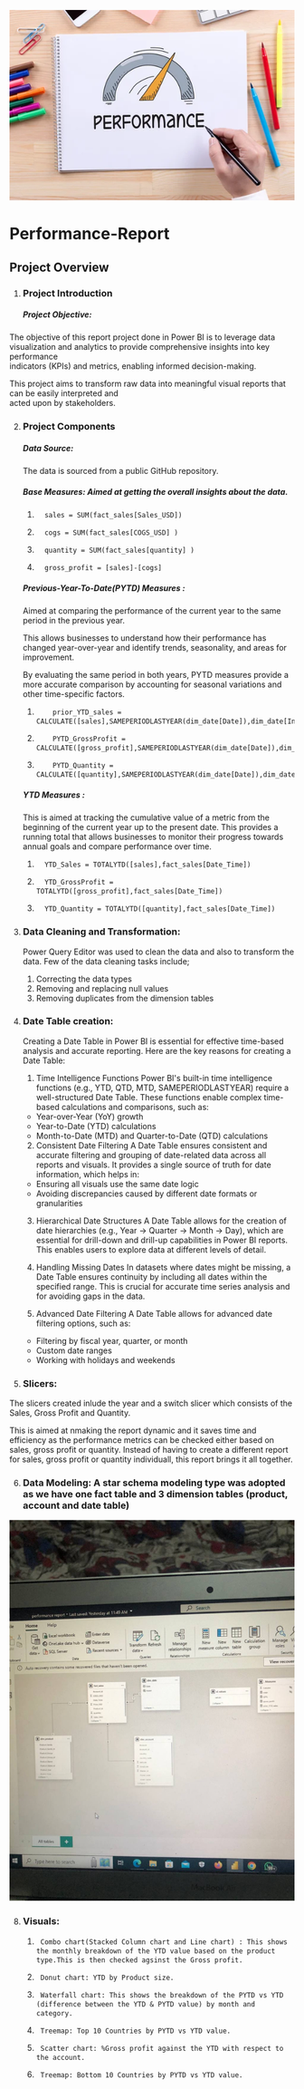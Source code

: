 ![perf.jpg](https://github.com/laplacepaul/Performance-Report/blob/main/perf.jpg)


# Performance-Report
## Project Overview

1.  ### Project Introduction
      ##### Project Objective:
  The objective of this report project done in Power BI is to leverage data visualization and analytics to provide comprehensive insights into key performance     
  indicators (KPIs) and metrics, enabling informed decision-making. 
  
  This project aims to transform raw data into meaningful visual reports that can be easily interpreted and   
  acted upon by stakeholders.


2.  ### Project Components
     ##### Data Source:
    The data is sourced from a public GitHub repository.

     ##### Base Measures: Aimed at getting the overall insights about the data.
    1.       sales = SUM(fact_sales[Sales_USD])
    2.       cogs = SUM(fact_sales[COGS_USD] )
    3.       quantity = SUM(fact_sales[quantity] )
    4.       gross_profit = [sales]-[cogs] 

    ##### Previous-Year-To-Date(PYTD) Measures :

    Aimed at comparing the performance of the current year to the same period in the previous year.

    This allows businesses to understand how their performance has changed year-over-year and identify trends, seasonality, and areas for improvement.

    By evaluating the same period in both years, PYTD measures provide a more accurate comparison by accounting for seasonal variations and other time-specific factors.
    
     1.         prior_YTD_sales = CALCULATE([sales],SAMEPERIODLASTYEAR(dim_date[Date]),dim_date[Inpast]=True)
     2.         PYTD_GrossProfit = CALCULATE([gross_profit],SAMEPERIODLASTYEAR(dim_date[Date]),dim_date[Inpast]=True)
     3.         PYTD_Quantity = CALCULATE([quantity],SAMEPERIODLASTYEAR(dim_date[Date]),dim_date[Inpast]=True)

       ##### YTD Measures :
    This is aimed at tracking the cumulative value of a metric from the beginning of the current year up to the present date.
    This provides a running total that allows businesses to monitor their progress towards annual goals and compare performance over time.
      1.       YTD_Sales = TOTALYTD([sales],fact_sales[Date_Time])
      2.       YTD_GrossProfit = TOTALYTD([gross_profit],fact_sales[Date_Time])  
      3.       YTD_Quantity = TOTALYTD([quantity],fact_sales[Date_Time])
  
3. ### Data Cleaning and Transformation:
   Power Query Editor was used to clean the data and also to transform the data. Few of the data cleaning tasks include;
   
    1. Correcting the data types
    2. Removing and replacing null values
    3. Removing duplicates from the dimension tables

4. ### Date Table creation:

   Creating a Date Table in Power BI is essential for effective time-based analysis and accurate reporting. Here are the key reasons for creating a Date Table:

      1. Time Intelligence Functions
Power BI's built-in time intelligence functions (e.g., YTD, QTD, MTD, SAMEPERIODLASTYEAR) require a well-structured Date Table. These functions enable complex time-based calculations and comparisons, such as:

      - Year-over-Year (YoY) growth
      - Year-to-Date (YTD) calculations
      - Month-to-Date (MTD) and Quarter-to-Date (QTD) calculations
      2. Consistent Date Filtering
A Date Table ensures consistent and accurate filtering and grouping of date-related data across all reports and visuals. It provides a single source of truth for date information, which helps in:
      - Ensuring all visuals use the same date logic
      - Avoiding discrepancies caused by different date formats or granularities
      3. Hierarchical Date Structures
A Date Table allows for the creation of date hierarchies (e.g., Year -> Quarter -> Month -> Day), which are essential for drill-down and drill-up capabilities in Power BI reports. This enables users to explore data at different levels of detail.

      4. Handling Missing Dates
In datasets where dates might be missing, a Date Table ensures continuity by including all dates within the specified range. This is crucial for accurate time series analysis and for avoiding gaps in the data.

      5. Advanced Date Filtering
A Date Table allows for advanced date filtering options, such as:

      - Filtering by fiscal year, quarter, or month
      - Custom date ranges
      - Working with holidays and weekends

5.  ### Slicers:
The slicers created inlude the year and a switch slicer which consists of the Sales, Gross Profit and Quantity.

This is aimed at nmaking the report dynamic and it saves time and efficiency as the performance metrics can be checked either based on sales, gross profit or quantity.
Instead of having to create a different report for sales, gross profit or quantity individuall, this report brings it all together.

6.  ### Data Modeling: A star schema modeling type was adopted as we have one fact table and 3 dimension tables (product, account and date table)

   ![modeling.jpg](https://github.com/laplacepaul/Performance-Report/blob/main/modeling.jpeg)



8.  ### Visuals:
      1.      Combo chart(Stacked Column chart and Line chart) : This shows the monthly breakdown of the YTD value based on the product type.This is then checked agsinst the Gross profit.
    
      2.      Donut chart: YTD by Product size.
   
      3.      Waterfall chart: This shows the breakdown of the PYTD vs YTD (difference between the YTD & PYTD value) by month and category.

      4.      Treemap: Top 10 Countries by PYTD vs YTD value.
     
      5.      Scatter chart: %Gross profit against the YTD with respect to the account.

      6.      Treemap: Bottom 10 Countries by PYTD vs YTD value.
   
  


    








   
      
  
